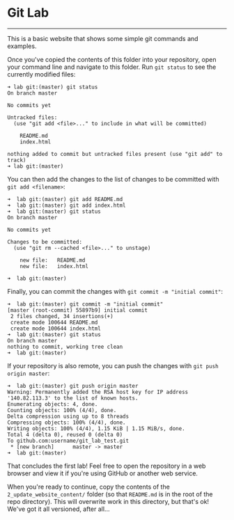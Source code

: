 # Git Lab
---

This is a basic website that shows some simple git commands and examples.

Once you've copied the contents of this folder into your repository, open your command line and navigate to this folder. Run `git status` to see the currently modified files: 

```
➜ lab git:(master) git status
On branch master

No commits yet

Untracked files:
  (use "git add <file>..." to include in what will be committed)

	README.md
	index.html

nothing added to commit but untracked files present (use "git add" to track)
➜ lab git:(master)
```

You can then add the changes to the list of changes to be committed with `git add <filename>`:

```
➜  lab git:(master) git add README.md
➜  lab git:(master) git add index.html
➜  lab git:(master) git status
On branch master

No commits yet

Changes to be committed:
  (use "git rm --cached <file>..." to unstage)

	new file:   README.md
	new file:   index.html

➜  lab git:(master)
```

Finally, you can commit the changes with `git commit -m "initial commit"`:

```
➜  lab git:(master) git commit -m "initial commit"
[master (root-commit) 55897b9] initial commit
 2 files changed, 34 insertions(+)
 create mode 100644 README.md
 create mode 100644 index.html
➜  lab git:(master) git status
On branch master
nothing to commit, working tree clean
➜  lab git:(master)
```

If your repository is also remote, you can push the changes with `git push origin master`:

```
➜  lab git:(master) git push origin master
Warning: Permanently added the RSA host key for IP address '140.82.113.3' to the list of known hosts.
Enumerating objects: 4, done.
Counting objects: 100% (4/4), done.
Delta compression using up to 8 threads
Compressing objects: 100% (4/4), done.
Writing objects: 100% (4/4), 1.15 KiB | 1.15 MiB/s, done.
Total 4 (delta 0), reused 0 (delta 0)
To github.com:username/git_lab_test.git
 * [new branch]      master -> master
➜  lab git:(master)
```

That concludes the first lab! Feel free to open the repository in a web browser and view it if you're using GitHub or another web service.

When you're ready to continue, copy the contents of the `2_update_website_content/` folder (so that `README.md` is in the root of the repo directory). This will overwrite work in this directory, but that's ok! We've got it all versioned, after all...
